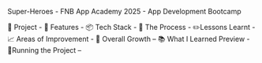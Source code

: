 Super-Heroes - FNB App Academy 2025 - App Development Bootcamp

💭 Project - 
🎨 Features -
📦 Tech Stack - 
🎯 The Process - 
✏️Lessons Learnt - 
📈 Areas of Improvement - 
🧠 Overall Growth – 
📚 What I Learned
Preview - 
🚦Running the Project –

